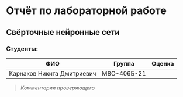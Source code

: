 # Отчёт по лабораторной работе
## Свёрточные нейронные сети

### Студенты: 

| ФИО       | Группа                     | Оценка       |
|-----------|------------------------------------|--------------|
| Карнаков Никита Дмитриевич | М8О-406Б-21 |          |

> *Комментарии проверяющего*

